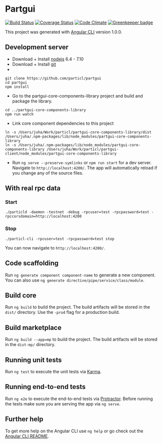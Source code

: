 # Partgui

[![Build Status](https://travis-ci.org/particl/partgui.svg?branch=master)](https://travis-ci.org/particl/partgui)
[![Coverage Status](https://coveralls.io/repos/github/particl/partgui/badge.svg?branch=master)](https://coveralls.io/github/particl/partgui?branch=master)
[![Code Climate](https://codeclimate.com/github/particl/partgui/badges/gpa.svg)](https://codeclimate.com/github/particl/partgui)
[![Greenkeeper badge](https://badges.greenkeeper.io/particl/partgui.svg)](https://greenkeeper.io/)

This project was generated with [Angular CLI](https://github.com/angular/angular-cli) version 1.0.0.

## Development server
* Download + Install [nodejs](https://nodejs.org/) 6.4 - 7.10
* Download + Install [git](https://git-scm.com/)
*
```
git clone https://github.com/particl/partgui
cd partgui
npm install
```

* Go to the partgui-core-components-library project and build and package the library.
```
cd ../partgui-core-components-library
npm run watch
```

* Link core component dependencies to this project
```
ln -s /Users/juha/Work/particl/partgui-core-components-library/dist /Users/juha/.npm-packages/lib/node_modules/partgui-core-components-library
ln -s /Users/juha/.npm-packages/lib/node_modules/partgui-core-components-library /Users/juha/Work/particl/partgui-client/node_modules/partgui-core-components-library
```

* Run `ng serve --preserve-symlinks` or `npm run start` for a dev server. Navigate to `http://localhost:4200/`. The app will automatically reload if you change any of the source files.

## With real rpc data
### Start
```
./particld -daemon -testnet -debug -rpcuser=test -rpcpassword=test -rpccorsdomain=http://localhost:4200
```

### Stop
```
./particl-cli -rpcuser=test -rpcpassword=test stop
```

You can now navigate to `http://localhost:4200/`.

## Code scaffolding

Run `ng generate component component-name` to generate a new component. You can also use `ng generate directive/pipe/service/class/module`.

## Build core

Run `ng build` to build the project. The build artifacts will be stored in the `dist/` directory. Use the `-prod` flag for a production build.

## Build marketplace

Run `ng build --app=mp` to build the project. The build artifacts will be stored in the `dist-mp/` directory. 

## Running unit tests

Run `ng test` to execute the unit tests via [Karma](https://karma-runner.github.io).

## Running end-to-end tests

Run `ng e2e` to execute the end-to-end tests via [Protractor](http://www.protractortest.org/).
Before running the tests make sure you are serving the app via `ng serve`.

## Further help

To get more help on the Angular CLI use `ng help` or go check out the [Angular CLI README](https://github.com/angular/angular-cli/blob/master/README.md).
